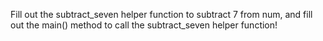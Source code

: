 Fill out the subtract_seven helper function to subtract 7 from num, and fill out the main() method to call the subtract_seven helper function! 
